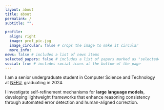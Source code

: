 ```yaml
---
layout: about
title: about
permalink: /
subtitle: "".

profile:
  align: right
  image: prof_pic.jpg
  image_circular: false # crops the image to make it circular
  more_info: 
news: false # includes a list of news items
selected_papers: false # includes a list of papers marked as "selected={true}"
social: true # includes social icons at the bottom of the page
---
```


I am a senior undergraduate student in Computer Science and Technology at [NEFU](https://www.nefu.edu.cn/), graduating in 2024.

I investigate self-refinement mechanisms for **large language models**, developing lightweight frameworks that enhance reasoning consistency through automated error detection and human-aligned correction.
